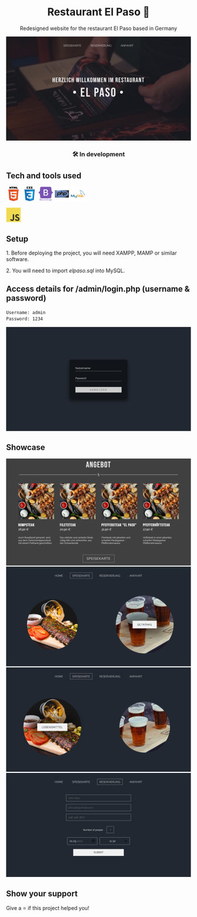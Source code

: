 <h1 align="center">Restaurant El Paso 🍴</h1>
<p align="center">Redesigned website for the restaurant El Paso based in Germany<p>

![image](/img/screen_home.png)

<h3 align="center">🛠️ In development</h3>


## Tech and tools used
<p align="left">
<img src="https://raw.githubusercontent.com/devicons/devicon/master/icons/html5/html5-original-wordmark.svg" alt="html5" width="40" height="40"/>
<img src="https://raw.githubusercontent.com/devicons/devicon/master/icons/css3/css3-original-wordmark.svg" alt="css3" width="40" height="40"/>
<img src="https://raw.githubusercontent.com/devicons/devicon/master/icons/bootstrap/bootstrap-plain-wordmark.svg" alt="bootstrap" width="40" height="40"/>
<img src="https://raw.githubusercontent.com/devicons/devicon/master/icons/php/php-original.svg" alt="php" width="40" height="40"/>
<img src="https://raw.githubusercontent.com/devicons/devicon/master/icons/mysql/mysql-original-wordmark.svg" alt="mysql" width="40" height="40"/> </p>
<img src="https://raw.githubusercontent.com/devicons/devicon/master/icons/javascript/javascript-original.svg" alt="javascript" width="40" height="40"/>


## Setup
<p align="left">1. Before deploying the project, you will need XAMPP, MAMP or similar software.</p>
<p align="left">2. You will need to import <i>elpaso.sql</i> into MySQL.</p>


## Access details for /admin/login.php (username & password)
```sh
Username: admin
Password: 1234
```
![image](/img/screen_login.png)


## Showcase
![image](/img/show2.png)
![image](/img/show_3.png)
![image](/img/show4.png)
![image](/img/show5.png)


## Show your support
Give a ⭐️ if this project helped you!
